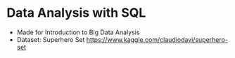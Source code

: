 # Data Analysis with SQL 
* Made for Introduction to Big Data Analysis
* Dataset: Superhero Set
  https://www.kaggle.com/claudiodavi/superhero-set
